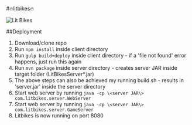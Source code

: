 #🔥litbikes🔥

![Lit Bikes](http://i.imgur.com/iZvD9D5.png "Lit Bikes")

##Deployment
1. Download/clone repo
2. Run ```npm install``` inside client directory
3. Run ```gulp build+deploy``` inside client directory - if a 'file not found' error happens, just run this again
4. Run ```mvn package``` inside server directory - creates server JAR inside target folder (LitBikesServer\*.jar)
5. The above steps can also be achieved my running build.sh - results in 'server.jar' inside the server directory
6. Start web server by running ```java -cp \<server JAR\> com.litbikes.server.WebServer```
7. Start web server by running ```java -cp \<server JAR\> com.litbikes.server.GameServer```
8. Litbikes is now running on port 8080
